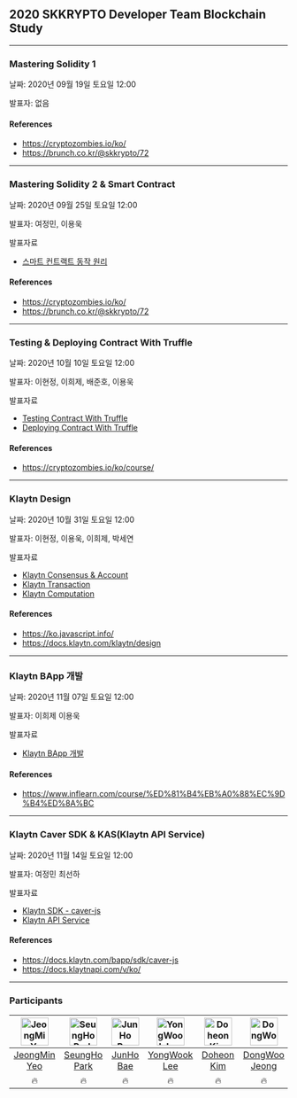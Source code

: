 ## 2020 SKKRYPTO Developer Team Blockchain Study

***
### Mastering Solidity 1 
날짜: 2020년 09월 19일 토요일 12:00  

발표자: 없음 

#### References
- https://cryptozombies.io/ko/
- https://brunch.co.kr/@skkrypto/72
***
### Mastering Solidity 2 & Smart Contract
날짜: 2020년 09월 25일 토요일 12:00  

발표자: 여정민, 이용욱

발표자료

<ul xmlns="http://www.w3.org/1999/html">
    <li> <a href="solidity/Smart%20Contract%20(1).pdf"> 스마트 컨트랙트 동작 원리 </a> </li>
</ul>

#### References
- https://cryptozombies.io/ko/
- https://brunch.co.kr/@skkrypto/72

***
### Testing & Deploying Contract With Truffle
날짜: 2020년 10월 10일 토요일 12:00  

발표자: 이현정, 이희제, 배준호, 이용욱

발표자료

<ul>
    <li> <a href="truffle/Truffle%20Test.pdf"> Testing Contract With Truffle </a> </li>
    <li> <a href="truffle/Deploying%20DApps%20with%20truffle.pptx"> Deploying Contract With Truffle </a> </li>
</ul>  

#### References
- https://cryptozombies.io/ko/course/
***

### Klaytn Design 

날짜: 2020년 10월 31일 토요일 12:00  

발표자: 이현정, 이용욱, 이희제, 박세연 

발표자료

<ul>
    <li> 
        <a href="klaytn/klaytn-consensus-account.pptx"> Klaytn Consensus & Account </a>
    </li>
    <li>
        <a href="klaytn/klaytn-transaction.pptx"> Klaytn Transaction </a>
    </li>
    <li>
        <a href="klaytn/klaytn-computation.pptx"> Klaytn Computation </a>
    </li>
</ul>


#### References
- https://ko.javascript.info/
- https://docs.klaytn.com/klaytn/design
***

### Klaytn BApp 개발
날짜: 2020년 11월 07일 토요일 12:00  

발표자: 이희제 이용욱  

발표자료
- [Klaytn BApp 개발](klaytn/Klaytn_BApp.pdf)

#### References
- https://www.inflearn.com/course/%ED%81%B4%EB%A0%88%EC%9D%B4%ED%8A%BC


***

### Klaytn Caver SDK & KAS(Klaytn API Service)
날짜: 2020년 11월 14일 토요일 12:00  

발표자: 여정민 최선하 

발표자료 
- [Klaytn SDK - caver-js  ](https://velog.io/@youngerjesus/caver-js-UseCase)
- [Klaytn API Service](klaytn/201114%20PPT.pptx)

#### References
- https://docs.klaytn.com/bapp/sdk/caver-js
- https://docs.klaytnapi.com/v/ko/

***

### Participants


| [<img alt="JeongMin Yeo" src="https://avatars2.githubusercontent.com/u/28587291?s=460&u=6f0ea3151a3dbc07155e95fc5a3e9e156cbd5cb5&v=4" width="50">](hhttps://github.com/Youngerjesus) | [<img alt="SeungHo Park" src="https://avatars0.githubusercontent.com/u/63057703?s=460&v=4" width="50">](https://github.com/JoonPark0221) | [<img alt="JunHo Bae" src="https://avatars3.githubusercontent.com/u/48244064?s=460&u=12eeafb82be3cc079c6247c6c2eb0ae1d81a4cb7&v=4" width="50">](https://github.com/JunhoBae999) | [<img alt="YongWook Lee" src="https://avatars2.githubusercontent.com/u/46441280?s=460&v=4" width="50">](https://github.com/yongwookLee) | [<img alt="Doheon Kim" src="https://avatars3.githubusercontent.com/u/46369622?s=400&v=4" width="50">](https://github.com/doggai10) | [<img alt="DongWoo Jeong" src="https://avatars3.githubusercontent.com/u/63057683?s=460&v=4" width="50">](https://github.com/DongwooJeong) | [<img alt="Huije Lee" src="https://avatars1.githubusercontent.com/u/48006103?s=400&u=274ec78c67b6730e275e79749ca259e06ba51830&v=4" width="50">](https://github.com/holim0) | [<img alt="Cheongsu Lee" src="https://avatars3.githubusercontent.com/u/59321616?s=400&u=fa40e0018f06b198aca28f2ea79f54b03ffc85c7&v=4" width="50">](https://github.com/bestowing)   | [<img alt="Seyeon Park" src="https://avatars2.githubusercontent.com/u/71871348?s=400&v=4" width="50">](https://github.com/PSYcode04) | [<img alt="Hyeonjeong Lee " src="https://avatars2.githubusercontent.com/u/71911721?s=400&v=4" width="50">](https://github.com/hyunjeongshub) | [<img alt="Seonha Choi" src="https://avatars0.githubusercontent.com/u/71915232?s=400&v=4" width="50">](https://github.com/s2unha) |
|:-----:|:-----:|:-----:|:-----:|:-----:|:-----:|:-----:|:-----:|:-----:|:-----:|:-----:| 
| [JeongMin Yeo](hhttps://github.com/Youngerjesus) | [SeungHo Park](https://github.com/JoonPark0221)  | [JunHo Bae](https://github.com/JunhoBae999)      | [YongWook Lee](https://github.com/yongwookLee)   | [Doheon Kim](https://github.com/doggai10)     | [DongWoo Jeong](https://github.com/DongwooJeong) |[Huiiiiije Lee](https://github.com/holim0) |[Cheongsu Lee](https://github.com/bestowing)  |[Seyeon Park](https://github.com/PSYcode04) |[Hyeonjeong Lee](https://github.com/hyunjeongshub) |[Seonha Choi](https://github.com/s2unha) |
| 🔥  | 🔥  | 🔥    | 🔥  | 🔥    | 🔥   | 🔥   | 🔥| 🔥 | 🔥 |  🔥|


